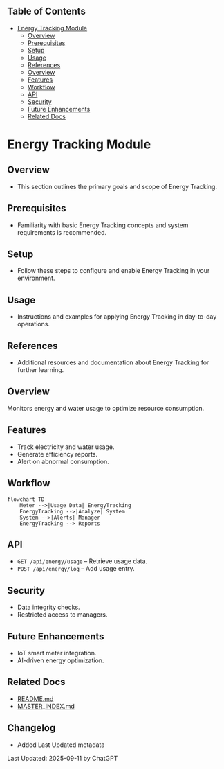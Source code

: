 <!-- START doctoc generated TOC please keep comment here to allow auto update -->
<!-- DON'T EDIT THIS SECTION, INSTEAD RE-RUN doctoc TO UPDATE -->
## Table of Contents

- [Energy Tracking Module](#energy-tracking-module)
  - [Overview](#overview)
  - [Prerequisites](#prerequisites)
  - [Setup](#setup)
  - [Usage](#usage)
  - [References](#references)
  - [Overview](#overview-1)
  - [Features](#features)
  - [Workflow](#workflow)
  - [API](#api)
  - [Security](#security)
  - [Future Enhancements](#future-enhancements)
  - [Related Docs](#related-docs)

<!-- END doctoc generated TOC please keep comment here to allow auto update -->

# Energy Tracking Module

## Overview
- This section outlines the primary goals and scope of Energy Tracking.

## Prerequisites
- Familiarity with basic Energy Tracking concepts and system requirements is recommended.

## Setup
- Follow these steps to configure and enable Energy Tracking in your environment.

## Usage
- Instructions and examples for applying Energy Tracking in day-to-day operations.

## References
- Additional resources and documentation about Energy Tracking for further learning.


## Overview
Monitors energy and water usage to optimize resource consumption.

## Features
- Track electricity and water usage.  
- Generate efficiency reports.  
- Alert on abnormal consumption.  

## Workflow
```mermaid
flowchart TD
    Meter -->|Usage Data| EnergyTracking
    EnergyTracking -->|Analyze| System
    System -->|Alerts| Manager
    EnergyTracking --> Reports
```

## API
- `GET /api/energy/usage` – Retrieve usage data.  
- `POST /api/energy/log` – Add usage entry.  

## Security
- Data integrity checks.  
- Restricted access to managers.  

## Future Enhancements
- IoT smart meter integration.  
- AI-driven energy optimization.

## Related Docs
- [README.md](README.md)
- [MASTER_INDEX.md](MASTER_INDEX.md)


## Changelog
- Added Last Updated metadata

Last Updated: 2025-09-11 by ChatGPT
